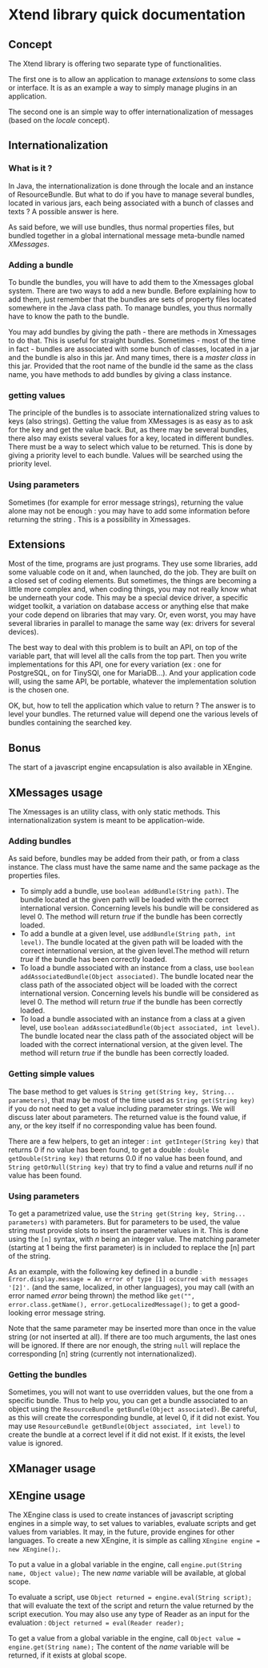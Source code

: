 # Xtend library quick documentation

## Concept
The Xtend library is offering two separate type of functionalities.

The first one is to allow an application to manage *extensions* to some class or interface. It is as an example a way to simply manage plugins in an application.

The second one is an simple way to offer internationalization of messages (based on the *locale* concept).

## Internationalization
### What is it ?
In Java, the internationalization is done through the locale and an instance of ResourceBundle. But what to do if you have to manage several bundles, located in various jars, each being associated with a bunch of classes and texts ? A possible answer is here.

As said before, we will use bundles, thus normal properties files, but bundled together in a global international message meta-bundle named *XMessages*.

### Adding a bundle
To bundle the bundles, you will have to add them to the Xmessages global system. There are two ways to add a new bundle. Before explaining how to add them, just remember that the bundles are sets of property files located somewhere in the Java class path. To manage bundles, you thus normally have to know the path to the bundle.

You may add bundles by giving the path - there are methods in Xmessages to do that. This is useful for straight bundles. Sometimes - most of the time in fact - bundles are associated with some bunch of classes, located in a jar and the bundle is also in this jar. And many times, there is a *master class* in this jar. Provided that the root name of the bundle id the same as the class name, you have  methods to add bundles by giving a class instance.

### getting values
The principle of the bundles is to associate internationalized string values to keys (also strings). Getting the value from XMessages is as easy as to ask for the key and get the value back. But, as there may be several bundles, there also may exists several values for a key, located in different bundles. There must be a way to select which value to be returned.
This is done by giving a priority level to each bundle. Values will be searched using the priority level.

### Using parameters
Sometimes (for example for error message strings), returning the value alone may not be enough : you may have to add some information before returning the string . This is a possibility in Xmessages.

## Extensions
Most of the time, programs are just programs. They use some libraries, add some valuable code on it and, when launched, do the job. They are built on a closed set of coding elements.
But sometimes, the things are becoming a little more complex and, when coding things, you may not really know what be underneath your code. This may be a special device driver, a specific widget toolkit, a variation on database access or anything else that make your code depend on libraries that may vary. Or, even worst, you may have several libraries in parallel to manage the same way (ex: drivers for several devices).

The best way to deal with this problem is to built an API, on top of the variable part, that will level all the calls from the top part. Then you write implementations for this API, one for every variation (ex : one for PostgreSQL, on for TinySQl, one for MariaDB...). And your application code will, using the same API, be portable, whatever the implementation solution is the chosen one.

OK, but, how to tell the application which value to return ? The answer is to level your bundles. The returned value will depend one the various levels of bundles containing the searched key.

## Bonus
The start of a javascript engine encapsulation is also available in XEngine.

## XMessages usage
The Xmessages is an utility class, with only static methods. This internationalization system is meant to be application-wide.

### Adding bundles
As said before, bundles may be added from their path, or from a class instance. The class must have the same name and the same package as the properties files.
* To simply add a bundle, use `boolean addBundle(String path)`. The bundle located at the given path will be loaded with the correct international version. Concerning levels his bundle will be considered as level 0. The method will return *true* if the bundle has been correctly loaded.
* To add a bundle at a given level, use `addBundle(String path, int level)`. The bundle located at the given path will be loaded with the correct international version, at the given level.The method will return *true* if the bundle has been correctly loaded.
* To load a bundle associated with an instance from a class, use `boolean addAssociatedBundle(Object associated)`. The bundle located near the class path of the associated object will be loaded with the correct international version. Concerning levels his bundle will be considered as level 0. The method will return *true* if the bundle has been correctly loaded.
* To load a bundle associated with an instance from a class at a given level, use `boolean addAssociatedBundle(Object associated, int level)`. The bundle located near the class path of the associated object will be loaded with the correct international version, at the given level. The method will return *true* if the bundle has been correctly loaded.

### Getting simple values
The base method to get values is `String get(String key, String... parameters)`, that may be most of the time used as `String get(String key)` if you do not need to get a value including parameter strings. We will discuss later about parameters. The returned value is the found value, if any, or the key itself if no corresponding value has been found.

There are a few helpers, to get an integer : `int getInteger(String key)` that returns 0 if no value has been found, to get a double : `double getDouble(String key)` that returns 0.0 if no value has been found, and `String getOrNull(String key)` that try to find a value and returns *null* if no value has been found.

### Using parameters
To get a parametrized value, use the `String get(String key, String... parameters)` with parameters. But for parameters to be used, the value string must provide slots to insert the parameter values in it. This is done using the `[n]` syntax, with *n* being an integer value. The matching parameter (starting at 1 being the first parameter) is in included to replace the [n] part of the string.

As an example, with the following key defined in a bundle :
`Error.display.message = An error of type [1] occurred with messages '[2]'.` (and the same, localized, in other languages), you may call (with an error named *error* being thrown) the method like `get("", error.class.getName(), error.getLocalizedMessage();` to get a good-looking error message string.

Note that the same parameter may be inserted more than once in the value string (or not inserted at all). If there are too much arguments, the last ones will be ignored. If there are nor enough, the string `null` will replace the corresponding [n] string (currently not internationalized).

### Getting the bundles
Sometimes, you will not want to use overridden values, but the one from a specific bundle. Thus to help you, you can get a bundle associated to an object using the `ResourceBundle getBundle(Object associated)`. Be careful, as this will create the corresponding bundle, at level 0, if it did not exist. You may use `ResourceBundle getBundle(Object associated, int level)` to create the bundle at a correct level if it did not exist. If it exists, the level value is ignored.

## XManager usage

## XEngine usage
The XEngine class is used to create instances of javascript scripting engines in a simple way, to set values to variables, evaluate scripts and get values from variables. It may, in the future, provide engines for other languages.
To create a new XEngine, it is simple as calling `XEngine engine = new XEngine();`.

To put a value in a global variable in the engine, call `engine.put(String name, Object value);` The new *name* variable will be available, at global scope.

To evaluate a script, use `Object returned = engine.eval(String script);` that will evaluate the text of the script and return the value returned by the script execution. You may also use any type of Reader as an input for the evaluation : `Object returned = eval(Reader reader);`

To get a value from a global variable in the engine, call `Object value = engine.get(String name);` The content of the *name* variable will be returned, if it exists at global scope.
